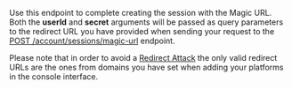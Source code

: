Use this endpoint to complete creating the session with the Magic URL. Both the **userId** and **secret** arguments will be passed as query parameters to the redirect URL you have provided when sending your request to the [POST /account/sessions/magic-url](/docs/client/account#accountCreateMagicURLSession) endpoint.

Please note that in order to avoid a [Redirect Attack](https://github.com/OWASP/CheatSheetSeries/blob/master/cheatsheets/Unvalidated_Redirects_and_Forwards_Cheat_Sheet.md) the only valid redirect URLs are the ones from domains you have set when adding your platforms in the console interface.